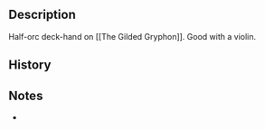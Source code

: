 ## Description
Half-orc deck-hand on [[The Gilded Gryphon]]. Good with a violin.

## History


## Notes
* 